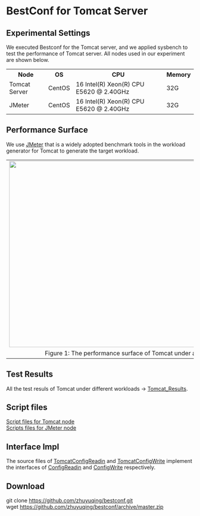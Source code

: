 BestConf for Tomcat Server
======================
Experimental Settings
-----------
We executed Bestconf for the Tomcat server, and we applied sysbench to test the performance of Tomcat server. All nodes used in our experiment are shown below.
<div>
    <table border="0">
      <tr>
        <th>Node</th>
        <th>OS</th>
        <th>CPU</th>
        <th>Memory</th>
      </tr>
      <tr>
        <td>Tomcat Server</td>
        <td>CentOS</td>
        <td>16 Intel(R) Xeon(R) CPU E5620 @ 2.40GHz</td>
        <td>32G</td>
      </tr>
      <tr>
        <td>JMeter</td>
        <td>CentOS</td>
        <td>16 Intel(R) Xeon(R) CPU E5620 @ 2.40GHz</td>
        <td>32G</td>
      </tr> 
    </table>
</div>

Performance Surface
-----------

We use [JMeter](http://jmeter.apache.org) that is a widely adopted benchmark tools in the workload generator for Tomcat to generate the target workload. 

<table border="0" cellspacing="0" cellpadding="0" frame=void rows=none cols=none rules=none>
<tr border="0">
<td border="0">
<img src="https://github.com/zhuyuqing/bestconf/blob/master/doc/pics/tomcat.png" width = "800" height = "500" align=center />
</td>
</tr>
<tr border="0">
<td border="0" align=center>
Figure 1: The performance surface of Tomcat under a page navigation workload.
</td>
</tr>
</table>

Test Results
--------
All the test resuls of Tomcat under different workloads -> [Tomcat_Results](https://github.com/zhuyuqing/bestconf/tree/master/testResults/tomcat). <br>

Script files
--------
[Script files for Tomcat node](https://github.com/zhuyuqing/bestconf/tree/master/deploy/4Tomcat/scripts/scripts%20for%20Tomcat%20node)<br>
[Scripts files for JMeter node](https://github.com/zhuyuqing/bestconf/tree/master/deploy/4Tomcat/scripts/scripts%20for%20JMeter%20node)

Interface Impl
-------
The source files of [TomcatConfigReadin](https://github.com/zhuyuqing/bestconf/blob/master/src/tomcat/cn/ict/zyq/bestConf/cluster/InterfaceImpl/TomcatConfigReadin.java) and [TomcatConfigWrite](https://github.com/zhuyuqing/bestconf/blob/master/src/tomcat/cn/ict/zyq/bestConf/cluster/InterfaceImpl/TomcatConfigWrite.java) implement the interfaces of [ConfigReadin](https://github.com/zhuyuqing/bestconf/blob/master/src/main/cn/ict/zyq/bestConf/cluster/Interface/ConfigReadin.java) and [ConfigWrite](https://github.com/zhuyuqing/bestconf/blob/master/src/main/cn/ict/zyq/bestConf/cluster/Interface/ConfigWrite.java) respectively.  

Download 
-------

git clone https://github.com/zhuyuqing/bestconf.git <br>
wget https://github.com/zhuyuqing/bestconf/archive/master.zip





